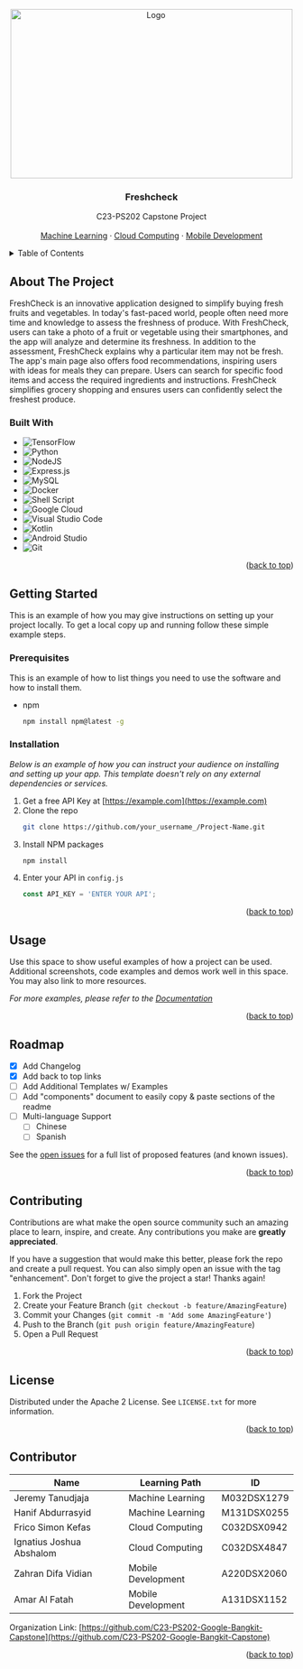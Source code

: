 <a name="readme-top"></a>

<!-- PROJECT LOGO -->
<div align="center">
    <img src="https://storage.googleapis.com/freshcheck-c23-ps202f/asset/freshcheck-logo.png" alt="Logo" width="500" height="300">
  </a>

  <h3 align="center">Freshcheck</h3>

  <p align="center">
    C23-PS202 Capstone Project
    <br />
    <br />
    <a href="https://github.com/C23-PS202-Google-Bangkit-Capstone/Machine-Learning">Machine Learning</a>
    ·
    <a href="https://github.com/C23-PS202-Google-Bangkit-Capstone/Cloud-Computing">Cloud Computing</a>
    ·
    <a href="https://github.com/C23-PS202-Google-Bangkit-Capstone/Mobile-Development">Mobile Development</a>
  </p>
</div>

<!-- TABLE OF CONTENTS -->
<details>
  <summary>Table of Contents</summary>
  <ol>
    <li>
      <a href="#about-the-project">About The Project</a>
      <ul>
        <li><a href="#built-with">Built With</a></li>
      </ul>
    </li>
    <li>
      <a href="#getting-started">Getting Started</a>
      <ul>
        <li><a href="#prerequisites">Prerequisites</a></li>
        <li><a href="#installation">Installation</a></li>
      </ul>
    </li>
    <li><a href="#usage">Usage</a></li>
    <li><a href="#roadmap">Roadmap</a></li>
    <li><a href="#contributing">Contributing</a></li>
    <li><a href="#license">License</a></li>
    <li><a href="#contributor">Contributor</a></li>
  </ol>
</details>

<!-- ABOUT THE PROJECT -->
## About The Project

FreshCheck is an innovative application designed to simplify buying fresh fruits and vegetables.
In today's fast-paced world, people often need more time and knowledge to assess the freshness of produce.
With FreshCheck, users can take a photo of a fruit or vegetable using their smartphones, and the app will analyze 
and determine its freshness. In addition to the assessment, FreshCheck explains why a particular item may not be fresh. 
The app's main page also offers food recommendations, inspiring users with ideas for meals they can prepare. 
Users can search for specific food items and access the required ingredients and instructions. 
FreshCheck simplifies grocery shopping and ensures users can confidently select the freshest produce.

### Built With

* ![TensorFlow](https://img.shields.io/badge/TensorFlow-%23FF6F00.svg?style=for-the-badge&logo=TensorFlow&logoColor=white)
* ![Python](https://img.shields.io/badge/python-3670A0?style=for-the-badge&logo=python&logoColor=ffdd54)
* ![NodeJS](https://img.shields.io/badge/node.js-6DA55F?style=for-the-badge&logo=node.js&logoColor=white)
* ![Express.js](https://img.shields.io/badge/express.js-%23404d59.svg?style=for-the-badge&logo=express&logoColor=%2361DAFB)
* ![MySQL](https://img.shields.io/badge/mysql-%2300f.svg?style=for-the-badge&logo=mysql&logoColor=white)
* ![Docker](https://img.shields.io/badge/docker-%230db7ed.svg?style=for-the-badge&logo=docker&logoColor=white)
* ![Shell Script](https://img.shields.io/badge/shell_script-%23121011.svg?style=for-the-badge&logo=gnu-bash&logoColor=white)
* ![Google Cloud](https://img.shields.io/badge/GoogleCloud-%234285F4.svg?style=for-the-badge&logo=google-cloud&logoColor=white)
* ![Visual Studio Code](https://img.shields.io/badge/Visual%20Studio%20Code-0078d7.svg?style=for-the-badge&logo=visual-studio-code&logoColor=white)
* ![Kotlin](https://img.shields.io/badge/kotlin-%237F52FF.svg?style=for-the-badge&logo=kotlin&logoColor=white)
* ![Android Studio](https://img.shields.io/badge/Android%20Studio-3DDC84.svg?style=for-the-badge&logo=android-studio&logoColor=white)
* ![Git](https://img.shields.io/badge/git-%23F05033.svg?style=for-the-badge&logo=git&logoColor=white)

<p align="right">(<a href="#readme-top">back to top</a>)</p>

<!-- GETTING STARTED -->
## Getting Started

This is an example of how you may give instructions on setting up your project locally.
To get a local copy up and running follow these simple example steps.

### Prerequisites

This is an example of how to list things you need to use the software and how to install them.
* npm
  ```sh
  npm install npm@latest -g
  ```

### Installation

_Below is an example of how you can instruct your audience on installing and setting up your app. This template doesn't rely on any external dependencies or services._

1. Get a free API Key at [https://example.com](https://example.com)
2. Clone the repo
   ```sh
   git clone https://github.com/your_username_/Project-Name.git
   ```
3. Install NPM packages
   ```sh
   npm install
   ```
4. Enter your API in `config.js`
   ```js
   const API_KEY = 'ENTER YOUR API';
   ```

<p align="right">(<a href="#readme-top">back to top</a>)</p>



<!-- USAGE EXAMPLES -->
## Usage

Use this space to show useful examples of how a project can be used. Additional screenshots, code examples and demos work well in this space. You may also link to more resources.

_For more examples, please refer to the [Documentation](https://example.com)_

<p align="right">(<a href="#readme-top">back to top</a>)</p>



<!-- ROADMAP -->
## Roadmap

- [x] Add Changelog
- [x] Add back to top links
- [ ] Add Additional Templates w/ Examples
- [ ] Add "components" document to easily copy & paste sections of the readme
- [ ] Multi-language Support
    - [ ] Chinese
    - [ ] Spanish

See the [open issues](https://github.com/othneildrew/Best-README-Template/issues) for a full list of proposed features (and known issues).

<p align="right">(<a href="#readme-top">back to top</a>)</p>



<!-- CONTRIBUTING -->
## Contributing

Contributions are what make the open source community such an amazing place to learn, inspire, and create. Any contributions you make are **greatly appreciated**.

If you have a suggestion that would make this better, please fork the repo and create a pull request. You can also simply open an issue with the tag "enhancement".
Don't forget to give the project a star! Thanks again!

1. Fork the Project
2. Create your Feature Branch (`git checkout -b feature/AmazingFeature`)
3. Commit your Changes (`git commit -m 'Add some AmazingFeature'`)
4. Push to the Branch (`git push origin feature/AmazingFeature`)
5. Open a Pull Request

<p align="right">(<a href="#readme-top">back to top</a>)</p>

<!-- LICENSE -->
## License

Distributed under the Apache 2 License. See `LICENSE.txt` for more information.

<p align="right">(<a href="#readme-top">back to top</a>)</p>

<!-- CONTACT -->
## Contributor

| Name | Learning Path | ID |
| -------- | -------- | -------- |
| Jeremy Tanudjaja | Machine Learning | M032DSX1279 |
| Hanif Abdurrasyid | Machine Learning | M131DSX0255 |
| Frico Simon Kefas | Cloud Computing | C032DSX0942 |
| Ignatius Joshua Abshalom | Cloud Computing | C032DSX4847 |
| Zahran Difa Vidian | Mobile Development | A220DSX2060 |
| Amar Al Fatah | Mobile Development | A131DSX1152 |

Organization Link: [https://github.com/C23-PS202-Google-Bangkit-Capstone](https://github.com/C23-PS202-Google-Bangkit-Capstone)

<p align="right">(<a href="#readme-top">back to top</a>)</p>
